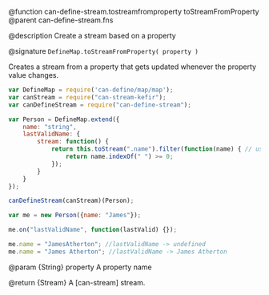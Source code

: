 @function can-define-stream.tostreamfromproperty toStreamFromProperty
@parent can-define-stream.fns

@description Create a stream based on a property

@signature `DefineMap.toStreamFromProperty( property )`

Creates a stream from a property that gets updated whenever the property value changes.

```js
var DefineMap = require('can-define/map/map');
var canStream = require("can-stream-kefir");
var canDefineStream = require("can-define-stream");

var Person = DefineMap.extend({
    name: "string",
    lastValidName: {
        stream: function() {
            return this.toStream(".name").filter(function(name) { // using propName
                return name.indexOf(" ") >= 0;
            });
        }
    }
});

canDefineStream(canStream)(Person);

var me = new Person({name: "James"});

me.on("lastValidName", function(lastValid) {});

me.name = "JamesAtherton"; //lastValidName -> undefined
me.name = "James Atherton"; //lastValidName -> James Atherton
```

@param {String} property A property name

@return {Stream} A [can-stream] stream.
